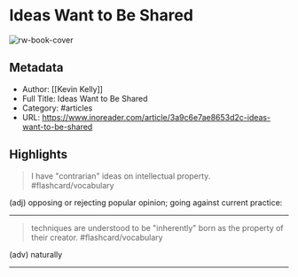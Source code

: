 # Ideas Want to Be Shared

![rw-book-cover](https://readwise-assets.s3.amazonaws.com/static/images/article1.be68295a7e40.png)

## Metadata
- Author: [[Kevin Kelly]]
- Full Title: Ideas Want to Be Shared
- Category: #articles
- URL: https://www.inoreader.com/article/3a9c6e7ae8653d2c-ideas-want-to-be-shared

## Highlights
> I have "contrarian" ideas on intellectual property. #flashcard/vocabulary 

(adj) opposing or rejecting popular opinion; going against current practice:

---

> techniques are understood to be "inherently" born as the property of their creator. #flashcard/vocabulary 

(adv) naturally

---
